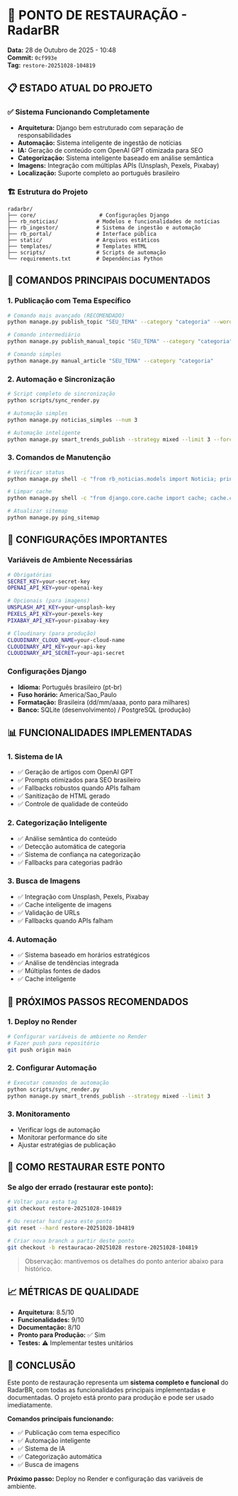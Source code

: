 # 🎯 PONTO DE RESTAURAÇÃO - RadarBR

**Data:** 28 de Outubro de 2025 - 10:48  
**Commit:** `0cf993e`  
**Tag:** `restore-20251028-104819`

## 📋 **ESTADO ATUAL DO PROJETO**

### ✅ **Sistema Funcionando Completamente**
- **Arquitetura:** Django bem estruturado com separação de responsabilidades
- **Automação:** Sistema inteligente de ingestão de notícias
- **IA:** Geração de conteúdo com OpenAI GPT otimizada para SEO
- **Categorização:** Sistema inteligente baseado em análise semântica
- **Imagens:** Integração com múltiplas APIs (Unsplash, Pexels, Pixabay)
- **Localização:** Suporte completo ao português brasileiro

### 🏗️ **Estrutura do Projeto**
```
radarbr/
├── core/                    # Configurações Django
├── rb_noticias/            # Modelos e funcionalidades de notícias
├── rb_ingestor/            # Sistema de ingestão e automação
├── rb_portal/              # Interface pública
├── static/                 # Arquivos estáticos
├── templates/              # Templates HTML
├── scripts/                # Scripts de automação
└── requirements.txt        # Dependências Python
```

## 🚀 **COMANDOS PRINCIPAIS DOCUMENTADOS**

### **1. Publicação com Tema Específico**
```bash
# Comando mais avançado (RECOMENDADO)
python manage.py publish_topic "SEU_TEMA" --category "categoria" --words 800

# Comando intermediário
python manage.py publish_manual_topic "SEU_TEMA" --category "categoria"

# Comando simples
python manage.py manual_article "SEU_TEMA" --category "categoria"
```

### **2. Automação e Sincronização**
```bash
# Script completo de sincronização
python scripts/sync_render.py

# Automação simples
python manage.py noticias_simples --num 3

# Automação inteligente
python manage.py smart_trends_publish --strategy mixed --limit 3 --force
```

### **3. Comandos de Manutenção**
```bash
# Verificar status
python manage.py shell -c "from rb_noticias.models import Noticia; print(f'Total: {Noticia.objects.count()}')"

# Limpar cache
python manage.py shell -c "from django.core.cache import cache; cache.clear()"

# Atualizar sitemap
python manage.py ping_sitemap
```

## 🔧 **CONFIGURAÇÕES IMPORTANTES**

### **Variáveis de Ambiente Necessárias**
```bash
# Obrigatórias
SECRET_KEY=your-secret-key
OPENAI_API_KEY=your-openai-key

# Opcionais (para imagens)
UNSPLASH_API_KEY=your-unsplash-key
PEXELS_API_KEY=your-pexels-key
PIXABAY_API_KEY=your-pixabay-key

# Cloudinary (para produção)
CLOUDINARY_CLOUD_NAME=your-cloud-name
CLOUDINARY_API_KEY=your-api-key
CLOUDINARY_API_SECRET=your-api-secret
```

### **Configurações Django**
- **Idioma:** Português brasileiro (pt-br)
- **Fuso horário:** America/Sao_Paulo
- **Formatação:** Brasileira (dd/mm/aaaa, ponto para milhares)
- **Banco:** SQLite (desenvolvimento) / PostgreSQL (produção)

## 📊 **FUNCIONALIDADES IMPLEMENTADAS**

### **1. Sistema de IA**
- ✅ Geração de artigos com OpenAI GPT
- ✅ Prompts otimizados para SEO brasileiro
- ✅ Fallbacks robustos quando APIs falham
- ✅ Sanitização de HTML gerado
- ✅ Controle de qualidade de conteúdo

### **2. Categorização Inteligente**
- ✅ Análise semântica do conteúdo
- ✅ Detecção automática de categoria
- ✅ Sistema de confiança na categorização
- ✅ Fallbacks para categorias padrão

### **3. Busca de Imagens**
- ✅ Integração com Unsplash, Pexels, Pixabay
- ✅ Cache inteligente de imagens
- ✅ Validação de URLs
- ✅ Fallbacks quando APIs falham

### **4. Automação**
- ✅ Sistema baseado em horários estratégicos
- ✅ Análise de tendências integrada
- ✅ Múltiplas fontes de dados
- ✅ Cache inteligente

## 🎯 **PRÓXIMOS PASSOS RECOMENDADOS**

### **1. Deploy no Render**
```bash
# Configurar variáveis de ambiente no Render
# Fazer push para repositório
git push origin main
```

### **2. Configurar Automação**
```bash
# Executar comandos de automação
python scripts/sync_render.py
python manage.py smart_trends_publish --strategy mixed --limit 3
```

### **3. Monitoramento**
- Verificar logs de automação
- Monitorar performance do site
- Ajustar estratégias de publicação

## 🔄 **COMO RESTAURAR ESTE PONTO**

### **Se algo der errado (restaurar este ponto):**
```bash
# Voltar para esta tag
git checkout restore-20251028-104819

# Ou resetar hard para este ponto
git reset --hard restore-20251028-104819

# Criar nova branch a partir deste ponto
git checkout -b restauracao-20251028 restore-20251028-104819
```

> Observação: mantivemos os detalhes do ponto anterior abaixo para histórico.

## 📈 **MÉTRICAS DE QUALIDADE**

- **Arquitetura:** 8.5/10
- **Funcionalidades:** 9/10
- **Documentação:** 8/10
- **Pronto para Produção:** ✅ Sim
- **Testes:** ⚠️ Implementar testes unitários

## 🎉 **CONCLUSÃO**

Este ponto de restauração representa um **sistema completo e funcional** do RadarBR, com todas as funcionalidades principais implementadas e documentadas. O projeto está pronto para produção e pode ser usado imediatamente.

**Comandos principais funcionando:**
- ✅ Publicação com tema específico
- ✅ Automação inteligente
- ✅ Sistema de IA
- ✅ Categorização automática
- ✅ Busca de imagens

**Próximo passo:** Deploy no Render e configuração das variáveis de ambiente.
